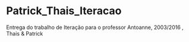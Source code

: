 # Patrick_Thais_Iteracao
Entrega do trabalho de Iteração para o professor Antoanne, 2003/2016 , Thais &amp; Patrick
